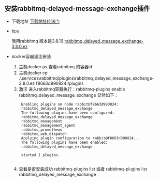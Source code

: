 ## 安装rabbitmq-delayed-message-exchange插件
* 下载地址 
  [下载地址传送门](https://www.rabbitmq.com/community-plugins.html)
  
* tips
  
  我用rabbitmq 版本是3.8.16
  [rabbitmq_delayed_message_exchange-3.8.0.ez](https://github.com/rabbitmq/rabbitmq-delayed-message-exchange/releases/download/v3.8.0/rabbitmq_delayed_message_exchange-3.8.0.ez)
  
* docker容器里面安装
  1. 主机docker ps 查看rabbitmq 的容器id
  2. 主机docker cp .\services\rabbitmq\plugins\rabbitmq_delayed_message_exchange-3.8.0.ez f8663d990824:/plugins 
  3. 激活 进入rabbitmq容器执行：rabbitmq-plugins enable rabbitmq_delayed_message_exchange
    显然如下：
     ```shell
      Enabling plugins on node rabbit@f8663d990824:
      rabbitmq_delayed_message_exchange
      The following plugins have been configured:
      rabbitmq_delayed_message_exchange
      rabbitmq_management
      rabbitmq_management_agent
      rabbitmq_prometheus
      rabbitmq_web_dispatch
      Applying plugin configuration to rabbit@f8663d990824...
      The following plugins have been enabled:
      rabbitmq_delayed_message_exchange
      
      started 1 plugins.
    
  4. 查看是否安装成功 rabbitmq-plugins list   或者 rabbitmq-plugins list rabbitmq_delayed_message_exchange 
    

    
